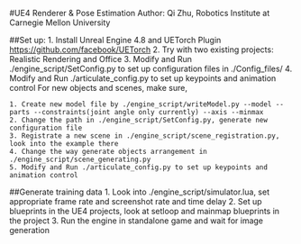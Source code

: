#UE4 Renderer & Pose Estimation 
Author: Qi Zhu, Robotics Institute at Carnegie Mellon University

##Set up:
	1. Install Unreal Engine 4.8 and UETorch Plugin https://github.com/facebook/UETorch
	2. Try with two existing projects: Realistic Rendering and Office
	3. Modify and Run ./engine_script/SetConfig.py to set up configuration files in ./Config_files/
	4. Modify and Run ./articulate_config.py to set up keypoints and animation control 
For new objects and scenes, make sure,

	1. Create new model file by ./engine_script/writeModel.py --model --parts --constraints(joint angle only currently) --axis --minmax
	2. Change the path in ./engine_script/SetConfig.py, generate new configuration file
	3. Registrate a new scene in ./engine_script/scene_registration.py, look into the example there
	4. Change the way generate objects arrangement in ./engine_script/scene_generating.py
	5. Modify and Run ./articulate_config.py to set up keypoints and animation control 

##Generate training data
	1. Look into ./engine_script/simulator.lua, set appropriate frame rate and screenshot rate and time delay
	2. Set up blueprints in the UE4 projects, look at setloop and mainmap blueprints in the project
	3. Run the engine in standalone game and wait for image generation